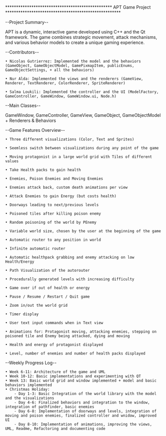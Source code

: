 ************************************************* APT Game Project *****************************************************

--Project Summary--

APT is a dynamic, interactive game developed using C++ and the Qt framework. The game combines strategic movement, attack mechanisms, and various behavior models to create a unique gaming experience.

--Contributors--

    • Nicolas Gutrierrez: Implemented the model and the behaviors (GameObject, GameObjectModel, GamePixmapItem, publicEnums, GameObjectSettings, + all the behaviors)

    • Nur Alda: Implemented the views and the renderers (GameView, Renderer, TextRenderer, ColorRenderer, SpriteRenderer)

    • Salma Loukili: Implemented the controller and the UI (ModelFactory, GameController, GameWindow, GameWindow.ui, Node.h)
    

--Main Classes--

GameWindow, GameController, GameView, GameObject, GameObjectModel + Renderers & Behaviors

--Game Features Overview--

    • Three different visualizations (Color, Text and Sprites)

    • Seemless switch between visualizations during any point of the game

    • Moving protagonist in a large world grid with Tiles of different values

    • Take Health packs to gain health

    • Enemies, Poison Enemies and Moving Enemies
    
    • Enemies attack back, custom death animations per view

    • Attack Enemies to gain Energy (but costs health)

    • Doorways leading to next/previous levels

    • Poisoned tiles after killing poison enemy

    • Random poisoning of the world by PEnemy

    • Variable world size, chosen by the user at the beginning of the game

    • Automatic router to any position in world

    • Infinite automatic router 
    
    • Automatic healthpack grabbing and enemy attacking on low Health/Energy 

    • Path Visualization of the autorouter

    • Procedurally generated levels with increasing difficulty

    • Game over if out of health or energy

    • Pause / Resume / Restart / Quit game

    • Zoom in/out the world grid

    • Timer display

    • User text input commands when in Text view

    • Animations for: Protagonist moving, attacking enemies, stepping on poisoned tile and Enemy being attacked, dying and moving

    • Health and energy of protagonist displayed

    • Level, number of enemies and number of health packs displayed
    

--Weekly Progress Log--

    • Week 6-11: Architecture of the game and UML
    • Week 10-12: Basic implementations and experimenting with QT
    • Week 13: Basic world grid and window implemented + model and basic behaviors implemented
    • Christmas Holiday: 
        - Day 1-3: Basic Integration of the world library with the model and the visualizations
        - Day 4-6: Finalized behaviors and integration to the window, integration of pathfinder, basic enemies
        - Day 6-8: Implementation of doorways and levels, integration of moving and poison enemies, finalized controller and wnidow, improved UI 
        - Day 8-10: Implementation of animations, improving the views, UML, Readme, Refactoring and documenting code




